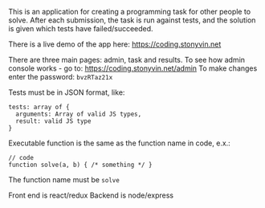 This is an application for creating a programming task for other people to solve.
After each submission, the task is run against tests, and the solution is given
which tests have failed/succeeded.

There is a live demo of the app here: https://coding.stonyvin.net


There are three main pages: admin, task and results.
To see how admin console works - go to: https://coding.stonyvin.net/admin
To make changes enter the password: `bvzRTaz21x`

Tests must be in JSON format, like:
```
tests: array of {
  arguments: Array of valid JS types,
  result: valid JS type
}
```

Executable function is the same as the function name in code, e.x.:

```
// code
function solve(a, b) { /* something */ }
```

The function name must be `solve`


Front end is react/redux
Backend is node/express
